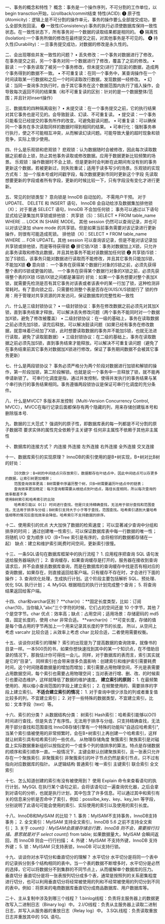 一、事务的概念和特性？
	概念：事务是一个操作序列，不可分割的工作单位，以begin transction开始，以rollback/commit结束
	特性(ACID):
		❶ 原子性(Atomicity)：逻辑上是不可分割的操作单元，事务的操作要么全部提交成功，要么全部失败回滚。
		❷ 一致性(Consistency):事务的执行必须使数据库保持一致性状态。在一致性状态下，所有事务对一个数据的读取结果都是相同的。
		❸ 隔离性(Isolation):一个事务所做的修改在最终提交之前，对其他事务是不可见的。
		❹ 持久性(Durability)：一旦事务提交成功，对数据的修改是永久性的。

二、会出现哪些并发一致性的问题？
	• 丢失修改：一个事务对数据进行了修改，在事务提交之前，另一个事务对同一个数据进行了修改，覆盖了之前的修改。
	• 脏读：一个事务读取了被另一个事务修改，但未提交(进行了回滚)的数据，造成两个事务得到的数据不一致。
	• 不可重复读：在同一个事务中，某查询操作在一个时间读取某一行数据和之后一个时间读取改行数据，发现数据一经修改。
	• 幻读：当同一查询多次执行时，由于其它事务在这个数据范围内执行了插入操作，会导致每次返回不同的结果集（和不可重复读的区别：针对的是一个数据整体/范围；并且针对insert操作）

三、数据库的四种隔离级别？
	• 未提交读：在一个事务提交之前，它的执行结果对其它事务也是可见的。会导致脏读、幻读、不可重复读。
	• 提交读：一个事务只能看见已经提交的事务所作的改变。可避免脏读问题。
	• 可重复读：可以确保同一个事务在多次读取同样的数据时得到相同的结果。
	• 可串行化：强制事务串行执行，使之不可能相互冲突，从而解读幻读问题。可能导致大量的超时现象和锁竞争，实际上很少使用。

四、什么是乐观锁和悲观锁？
	悲观锁：认为数据随时会被修改，因此每次读取数据之前都会上锁，防止其他事务读取或修改数据。应用于数据更新比较频繁的场景。
	乐观锁：操作数据时不会上锁，但是更新时会判断在此期间有没有别的事务更新这个数据，若被更新过，则失败重试；适用于读多写少的场景。乐观锁的实现方式有：
		加一个版本号或时间戳字段，每次数据更新市同时更新这个字段
		先读取想要更新的字段或者所有字段，更新的时候比较一下，只有字段没有变化才进行更新。

五、常见的封锁类型？
	意向锁是 InnoDB 自动加的， 不需用户干预。 对于 UPDATE、 DELETE 和 INSERT 语句， InnoDB 会自动给涉及数据集加排他锁（X)； 对于普通 SELECT 语句，InnoDB 不会加任何锁； 事务可以通过以下语句显式给记录集加共享锁或排他锁： 共享锁（S）：SELECT * FROM table_name WHERE ... LOCK IN SHARE MODE。 其他 session 仍然可以查询记录，并也可以对该记录加 share mode 的共享锁。但是如果当前事务需要对该记录进行更新操作，则很有可能造成死锁。 排他锁（X)：SELECT * FROM table_name WHERE ... FOR UPDATE。其他 session 可以查询该记录，但是不能对该记录加共享锁或排他锁，而是等待获得锁
		❶ 排它锁/X锁：事务对数据加上X锁，只允许此事务读取和修改此数据，并且其他事务不能对该数据加任何锁
		❷ 共享锁/S锁：加了S锁后，该事务只能对数据进行读取而不能修改，并且其它事务只能加S锁，不能加X锁
		❸ 意向锁：
			一个事务在获得某个数据行对象的S锁之前，必须先获得整个表的IS锁或更强的锁。
			一个事务在获得某个数据行对象的X锁之前，必须先获得整个表的IX锁
			IS锁/IX锁之间都是兼容的
			好处：如果一个事务想要对整个表加X锁，就需要先检测是否有其它事务对该表或者该表中的某一行加了锁，这种检测非常耗时。有了意向锁之后，只需要检测整个表是否存在IX/IS/X/S锁就行了
	锁的作用：用于管理对共享资源的并发访问，保证数据库的完整性和一致性

六、什么是三级封锁协议？
	• 一级封锁协议：事务在修改数据之前必须先对其加X锁，直到事务结束才释放。可以解决丢失修改问题（两个事务不能同时对一个数据加X锁，避免了修改被覆盖）
	• 二级封锁协议：在一级的基础上，事务在读取数据之前必须先加S锁，读完后释放。可以解决脏读问题（如果已经有事务在修改数据，就意味着已经加了X锁，此时想要读取数据的事务并不能加S锁，也就无法进行读取，避免了读取脏数据）
	• 三级封锁协议：在二级的基础上，事务在读取数据之前必须先加S锁，直到事务结束才能释放。可以解决不可重复读问题（避免了在事务结束前其它事务对数据加X锁进行修改，保证了事务期间数据不会被其它事务更新）

七、什么是两段锁协议？
	事务必须严格分为两个阶段对数据进行加锁和解锁的操作，第一阶段加锁，第二阶段解锁。也就是说一个事务中一旦释放了锁，就不能再申请新锁了。
	可串行化调度是指，通过并发控制，使得并发执行的事务结果与某个串行执行的事务结果相同。事务遵循两段锁协议是保证可串行化调度的充分条件。

八、什么是MVCC?
	多版本并发控制（Multi-Version Concurrency Control, MVCC），MVCC在每行记录后面都保存有两个隐藏的列，用来存储创建版本号和删除版本号.

九、数据的三大范式？
	强调列的原子性，即数据库表的每一列都是不可分割的原子数据项
	要求实体的属性完全依赖于主关键字
	任何非主属性不依赖于其他非主属性

十、数据库的连接方式？
	内连接
	外连接
		左外连接
		右外连接
		全外连接
	交叉连接

十一、数据库索引的实现原理？
	InnoDB的索引使用的是B+树实现，B+树对比B树的好处：

		IO次数少：B+树的中间结点只存放索引，数据都存在叶结点中，因此中间结点可以存更多的数据，让索引树更加矮胖；
		范围查询效率更高：B树需要中序遍历整个树，只B+树需要遍历叶结点中的链表；
		查询效率更加稳定：每次查询都需要从根结点到叶结点，路径长度相同，所以每次查询的效率都差不多
	使用B树索引和哈希索引的比较
		哈希索引能以 O(1) 时间进行查找，但是只支持精确查找，无法用于部分查找和范围查找，无法用于排序与分组；B树索引支持大于小于等于查找，范围查找。哈希索引遇到大量哈希值相等的情况后查找效率会降低。哈希索引不支持数据的排序。

十二、使用索引的优点
	大大加快了数据的检索速度；
	可以显著减少查询中分组和排序的时间；
	通过创建唯一性索引，可以保证数据库表中每一行数据的唯一性；
	将随机 I/O 变为顺序 I/O（B+Tree 索引是有序的，会将相邻的数据都存储在一起）
	缺点：建立和维护索引耗费时间空间，更新索引很慢。

十三、一条SQL语句在数据库框架中的执行流程？
	1. 应用程序把查询 SQL 语句发送给服务器端执行；
	2. 查询缓存，如果查询缓存是打开的，服务器在接收到查询请求后，并不会直接去数据库查询，而是在数据库的查询缓存中找是否有相对应的查询数据，如果存在，则直接返回给客户端。只有缓存不存在时，才会进行下面的操作；
	3. 查询优化处理，生成执行计划。这个阶段主要包括解析 SQL、预处理、优化 SQL 执行计划；
	4. MySQL 根据相应的执行计划完成整个查询；
	5. 将查询结果返回给客户端。
	
十四、char和varchar区别？
	**char(n) ：**固定长度类型，比如：订阅 char(10)，当你输入”abc”三个字符的时候，它们占的空间还是 10 个字节，其他 7 个是空字节。char 优点：效率高；缺点：占用空间；适用场景：存储密码的 md5 值，固定长度的，使用 char 非常合适。
	**varchar(n) ：**可变长度，存储的值是每个值占用的字节再加上一个用来记录其长度的字节的长度。
	所以，从空间上考虑 varcahr 比较合适；从效率上考虑 char 比较合适，二者使用需要权衡。

十五、谈谈你对索引的理解？
	索引的出现是为了提高数据的查询效率，就像书的目录一样。一本500页的书，如果你想快速找到其中的某一个知识点，在不借助目录的情况下，那我估计你可得找一会儿。同样，对于数据库的表而言，索引其实就是它的“目录”。
	同样索引也会带来很多负面影响：创建索引和维护索引需要耗费时间，这个时间随着数据量的增加而增加；索引需要占用物理空间，不光是表需要占用数据空间，每个索引也需要占用物理空间；当对表进行增、删、改、的时候索引也要动态维护，这样就降低了数据的维护速度。
	**建立索引的原则：**
		1. 在最频繁使用的、用以缩小查询范围的字段上建立索引；
		2. 在频繁使用的、需要排序的字段上建立索引。
	**不适合建立索引的情况：**
		1. 对于查询中很少涉及的列或者重复值比较多的列，不宜建立索引；
		2. 对于一些特殊的数据类型，不宜建立索引，比如：文本字段（text）等。
	
十六、索引的分类？
	从数据结构分类：
		树索引
		Hash索引：哈希索引能够以O(1)时间进行查找，但是失去了有序性。无法用于排序与分组、只支持精确查找，无法用于部分查找和范围查找
			InnoDB存储引擎有一个特殊的功能叫"自适应哈希索引",当某个索引值被使用的非常频繁时，会在B+树索引上再创建一个哈希索引，这样就让树索引具有哈希索引的一些优点。
	从物理存储角度
		聚簇索引
			聚族索引是对磁盘上实际数据重新组织以按指定的一个或多个列的值排序的算法。特点是存储数据的顺序和索引顺序一直。一般情况下，主键会默认创建聚族索引，且一张表只允许存在一个聚族索引.
		非聚簇索引
			非聚簇索引的叶子节点仍然是索引节点，只不过有指向对应数据库的指针。
	从逻辑结构
		普通索引
		唯一索引
		主键索引
		联合索引
		全文索引

十七、怎么知道创建的索引有没有被使用到？
	使用 Explain 命令来查看语句的执行计划，MySQL 在执行某个语句之前，会将该语句过一遍查询优化器，之后会拿到对语句的分析，也就是执行计划，其中包含了许多信息。可以通过其中和索引有关的信息来分析是否命中了索引，例如：possilbe_key、key、key_len 等字段，分别说明了此语句可能会使用的索引、实际使用的索引以及使用的索引长度。

十八、InnoDB和MyISAM 的比较？
	1. 事务：MyISAM不支持事务，InnoDB支持事务；
	2. 全文索引：MyISAM 支持全文索引，InnoDB 5.6 之前不支持全文索引；
	3. 关于 count(*)：MyISAM会直接存储总行数，InnoDB 则不会，需要按行扫描。意思就是对于 select count(*) from table; 如果数据量大，MyISAM 会瞬间返回，而 InnoDB 则会一行行扫描；
	4. 外键：MyISAM 不支持外键，InnoDB 支持外键；
	5. 锁：MyISAM 只支持表锁，InnoDB 可以支持行锁。
	
十九、谈谈你对水平切分和垂直切分的理解？
	水平切分
		水平切分是将同一个表中的记录拆分到多个结构相同的表中。当一个表的数据不断增多时，水平切分是必然的选择，它可以将数据分不到集群的不同节点上，从而缓解单个数据库的压力。
	垂直切分
		垂直切分是将一张表按列切分成多个表，通常是按照列的关系密集程度进行切分，也可以利用垂直切分将经常被使用的列和不经常被使用的列切分到不同的表中。例如：将原来的电商数据库垂直切分成商品数据库、用户数据库等。

二十、主从复制中涉及到哪三个线程？
	1.binlog线程：负责将主服务器上的数据更改写入二进制日志（Binary log）中。
	2.I/O线程：负责从主服务器上读取二进制日志，并写入从服务器的重放日志（Relay log）中。
	3.SQL线程：负责读取重放日志并重放其中的 SQL 语句。